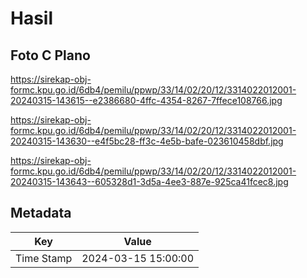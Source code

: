# Hasil

## Foto C Plano

https://sirekap-obj-formc.kpu.go.id/6db4/pemilu/ppwp/33/14/02/20/12/3314022012001-20240315-143615--e2386680-4ffc-4354-8267-7ffece108766.jpg

https://sirekap-obj-formc.kpu.go.id/6db4/pemilu/ppwp/33/14/02/20/12/3314022012001-20240315-143630--e4f5bc28-ff3c-4e5b-bafe-023610458dbf.jpg

https://sirekap-obj-formc.kpu.go.id/6db4/pemilu/ppwp/33/14/02/20/12/3314022012001-20240315-143643--605328d1-3d5a-4ee3-887e-925ca41fcec8.jpg


## Metadata

| Key        | Value               |
| ---------- | ------------------- |
| Time Stamp | 2024-03-15 15:00:00 |



